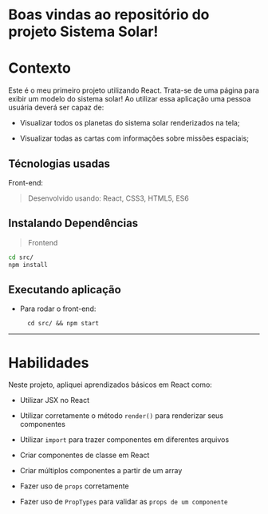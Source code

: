 # Boas vindas ao repositório do projeto Sistema Solar!

# Contexto
Este é o meu primeiro projeto utilizando React. Trata-se de uma página para exibir um modelo do sistema solar!
Ao utilizar essa aplicação uma pessoa usuária deverá ser capaz de:

  * Visualizar todos os planetas do sistema solar renderizados na tela;

  * Visualizar todas as cartas com informações sobre missões espaciais;


## Técnologias usadas

Front-end:
> Desenvolvido usando: React, CSS3, HTML5, ES6


## Instalando Dependências


> Frontend
```bash
cd src/
npm install
``` 

## Executando aplicação

* Para rodar o front-end:

  ```
    cd src/ && npm start
  ```
  
---

# Habilidades
Neste projeto, apliquei aprendizados básicos em React como:

  * Utilizar JSX no React

  * Utilizar corretamente o método `render()` para renderizar seus componentes

  * Utilizar `import` para trazer componentes em diferentes arquivos

  * Criar componentes de classe em React

  * Criar múltiplos componentes a partir de um array

  * Fazer uso de `props` corretamente

  * Fazer uso de `PropTypes` para validar as `props de um componente`

